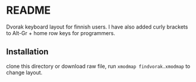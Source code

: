 # README

Dvorak keyboard layout for finnish users. I have also added curly brackets to Alt-Gr + home row keys for programmers.

## Installation

clone this directory or download raw file, run `xmodmap findvorak.xmodmap` to change layout.
